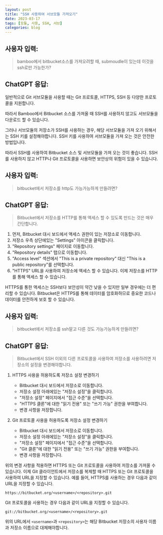 ```yaml
---
layout: post
title: "SSH 사용하여 서브모듈 가져오기"
date: 2023-03-17
tags: [모듈, 사용, SSH, 서브]
categories: blog
---
```


## 사용자 입력:
> bamboo에서 bitbucket소스를 가져오려할 때, submoudle이 있는데 이것을 ssh로만 가능한가?

## ChatGPT 응답:
> 

일반적으로 Git 서브모듈을 사용할 때는 Git 프로토콜, HTTPS, SSH 등 다양한 프로토콜을 지원합니다. 

따라서 Bamboo에서 Bitbucket 소스를 가져올 때 SSH를 사용하지 않고도 서브모듈을 다운로드 할 수 있습니다. 

그러나 서브모듈의 저장소가 SSH를 사용하는 경우, 해당 서브모듈을 가져 오기 위해서는 SSH 키를 설정해야합니다. SSH 키를 사용하여 서브모듈을 가져 오는 것은 안전한 방법입니다. 

따라서 SSH를 사용하여 Bitbucket 소스 및 서브모듈을 가져 오는 것이 좋습니다. SSH를 사용하지 않고 HTTP나 Git 프로토콜을 사용하면 보안상의 위험이 있을 수 있습니다.

## 사용자 입력:
> bitbucket에서 저장소를 http도 가능가능하게 만들려면?

## ChatGPT 응답:
> Bitbucket에서 저장소를 HTTP를 통해 액세스 할 수 있도록 만드는 것은 매우 간단합니다. 

1. 먼저, Bitbucket 대시 보드에서 액세스 권한이 있는 저장소로 이동합니다.
2. 저장소 우측 상단에있는 "Settings" 아이콘을 클릭합니다.
3. "Repository settings" 페이지로 이동합니다.
4. "Repository details" 탭으로 이동합니다.
5. "Access level" 섹션에서 "This is a private repository" 대신 "This is a public repository"를 선택합니다.
6. "HTTPS" URL을 사용하여 저장소에 액세스 할 수 있습니다. 이제 저장소를 HTTP를 통해 액세스 할 수 있습니다.

HTTPS를 통한 액세스는 SSH보다 보안성이 약간 낮을 수 있지만 일부 경우에는 더 편리할 수 있습니다. Bitbucket은 HTTPS를 통해 데이터를 암호화하므로 중요한 코드나 데이터를 안전하게 보호 할 수 있습니다.

## 사용자 입력:
> bitbucket에서 저장소를 ssh말고 다른 것도 가능가능하게 만들려면?

## ChatGPT 응답:
> Bitbucket에서 SSH 이외의 다른 프로토콜을 사용하여 저장소를 사용하려면 저장소의 설정을 변경해야합니다.

1. HTTPS 사용을 허용하도록 저장소 설정 변경하기
   - Bitbucket 대시 보드에서 저장소로 이동합니다.
   - 저장소 설정 아래에있는 "저장소 설정"을 클릭합니다.
   - "저장소 설정" 페이지에서 "접근 수준"을 선택합니다.
   - "HTTPS 클론"에 대한 "읽기 전용" 또는 "쓰기 가능" 권한을 부여합니다.
   - 변경 사항을 저장합니다.

2. Git 프로토콜 사용을 허용하도록 저장소 설정 변경하기
   - Bitbucket 대시 보드에서 저장소로 이동합니다.
   - 저장소 설정 아래에있는 "저장소 설정"을 클릭합니다.
   - "저장소 설정" 페이지에서 "접근 수준"을 선택합니다.
   - "Git 클론"에 대한 "읽기 전용" 또는 "쓰기 가능" 권한을 부여합니다.
   - 변경 사항을 저장합니다.

위의 변경 사항을 적용하면 HTTPS 또는 Git 프로토콜을 사용하여 저장소를 가져올 수 있습니다. 이제 Git 클라이언트에서 저장소를 복제할 때 HTTPS 또는 Git 프로토콜을 사용하여 URL을 지정할 수 있습니다. 예를 들어, HTTPS를 사용하는 경우 다음과 같이 URL을 지정할 수 있습니다.

```
https://bitbucket.org/<username>/<repository>.git
```

Git 프로토콜을 사용하는 경우 다음과 같이 URL을 지정할 수 있습니다.

```
git://bitbucket.org/<username>/<repository>.git
```

위의 URL에서 `<username>`과 `<repository>`는 해당 Bitbucket 저장소의 사용자 이름과 저장소 이름으로 대체해야합니다.

